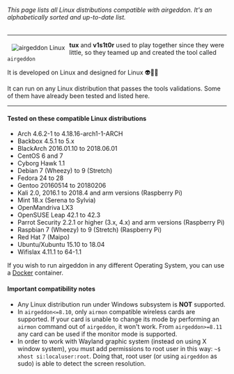 ###### This page lists all Linux distributions compatible with airgeddon. It's an alphabetically sorted and up-to-date list.

***

<img src="https://raw.githubusercontent.com/v1s1t0r1sh3r3/airgeddon/master/imgs/wiki/alien_tux.png" align="left" hspace="10" vspace="6" title="airgeddon Linux"/>

**tux** and **v1s1t0r** used to play together since they were little, so they teamed up and created the tool called `airgeddon`

It is developed on Linux and designed for Linux :alien::green_heart::penguin:

It can run on any Linux distribution that passes the tools validations. Some of them have already been tested and listed here.

***

#### Tested on these compatible Linux distributions
- Arch 4.6.2-1 to 4.18.16-arch1-1-ARCH
- Backbox 4.5.1 to 5.x
- BlackArch 2016.01.10 to 2018.06.01
- CentOS 6 and 7
- Cyborg Hawk 1.1
- Debian 7 (Wheezy) to 9 (Stretch)
- Fedora 24 to 28
- Gentoo 20160514 to 20180206
- Kali 2.0, 2016.1 to 2018.4 and arm versions (Raspberry Pi)
- Mint 18.x (Serena to Sylvia)
- OpenMandriva LX3
- OpenSUSE Leap 42.1 to 42.3
- Parrot Security 2.2.1 or higher (3.x, 4.x) and arm versions (Raspberry Pi)
- Raspbian 7 (Wheezy) to 9 (Stretch) (Raspberry Pi)
- Red Hat 7 (Maipo)
- Ubuntu/Xubuntu 15.10 to 18.04
- Wifislax 4.11.1 to 64-1.1

If you wish to run airgeddon in any different Operating System, you can use a [Docker] container.

#### Important compatibility notes
 - Any Linux distribution run under Windows subsystem is **NOT** supported.
 - In `airgeddon<=8.10`, only `airmon` compatible wireless cards are supported. If your card is unable to change its mode by performing an `airmon` command out of `airgeddon`, it won't work. From `airgeddon>=8.11` any card can be used if the monitor mode is supported.
 - In order to work with Wayland graphic system (instead on using X window system), you must add permissions to root user in this way: `~$ xhost si:localuser:root`. Doing that, root user (or using `airgeddon` as sudo) is able to detect the screen resolution.

[Docker]: https://github.com/v1s1t0r1sh3r3/airgeddon/wiki/Docker